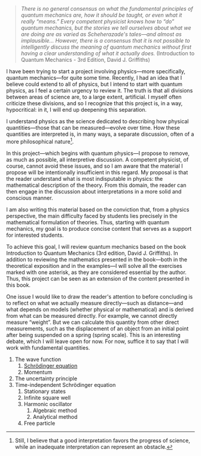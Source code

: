 > *There is no general consensus on what the fundamental principles of quantum mechanics are, how it should be taught, or even what it really “means.” Every competent physicist knows how to “do” quantum mechanics, but the stories we tell ourselves about what we are doing are as varied as Scheherazade's tales—and almost as implausible... However, there is a consensus that it is not possible to intelligently discuss the meaning of quantum mechanics without first having a clear understanding of what it actually does.* (Introduction to Quantum Mechanics - 3rd Edition, David J. Griffiths)

I have been trying to start a project involving physics—more specifically, quantum mechanics—for quite some time. Recently, I had an idea that I believe could extend to all of physics, but I intend to start with quantum physics, as I feel a certain urgency to review it. The truth is that all divisions between areas of science are, to a large extent, artificial. I myself often criticize these divisions, and so I recognize that this project is, in a way, hypocritical: in it, I will end up deepening this separation.

I understand physics as the science dedicated to describing how physical quantities—those that can be measured—evolve over time. How these quantities are interpreted is, in many ways, a separate discussion, often of a more philosophical nature[^1]. 

In this project—which begins with quantum physics—I propose to remove, as much as possible, all interpretive discussion. A competent physicist, of course, cannot avoid these issues, and so I am aware that the material I propose will be intentionally insufficient in this regard. My proposal is that the reader understand what is most indisputable in physics: the mathematical description of the theory. From this domain, the reader can then engage in the discussion about interpretations in a more solid and conscious manner.

I am also writing this material based on the conviction that, from a physics perspective, the main difficulty faced by students lies precisely in the mathematical formulation of theories. Thus, starting with quantum mechanics, my goal is to produce concise content that serves as a support for interested students.

To achieve this goal, I will review quantum mechanics based on the book Introduction to Quantum Mechanics (3rd edition, David J. Griffiths). In addition to reviewing the mathematics presented in the book—both in the theoretical exposition and in the examples—I will solve all the exercises marked with one asterisk, as they are considered essential by the author. Thus, this project can be seen as an extension of the content presented in this book.

One issue I would like to draw the reader's attention to before concluding is to reflect on what we actually measure directly—such as distance—and what depends on models (whether physical or mathematical) and is derived from what can be measured directly. For example, we cannot directly measure “weight”. But we can calculate this quantity from other direct measurements, such as the displacement of an object from an initial point after being suspended on a spring (spring scale). This is an interesting debate, which I will leave open for now. For now, suffice it to say that I will work with fundamental quantities.

1. The wave function
    1. [Schrödinger equation](https://github.com/jdansb/jdansb.github.io/blob/main/Griffiths%20/0.%20Prefacio.ipynb)
    2. Momentum
3. The uncertainty principle
2. Time-independent Schrödinger equation   
    1. Stationary states
    2. Infinite square well
    3. Harmonic oscillator
        1. Algebraic method
        2. Analytical method
    4. Free particle

[^1]: Still, I believe that a good interpretation favors the progress of science, while an inadequate interpretation can represent an obstacle.
